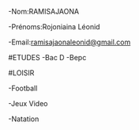 -Nom:RAMISAJAONA

-Prénoms:Rojoniaina Léonid

-Email:ramisajaonaleonid@gmail.com

#ETUDES
-Bac D
-Bepc

#LOISIR 

-Football

-Jeux Video

-Natation


